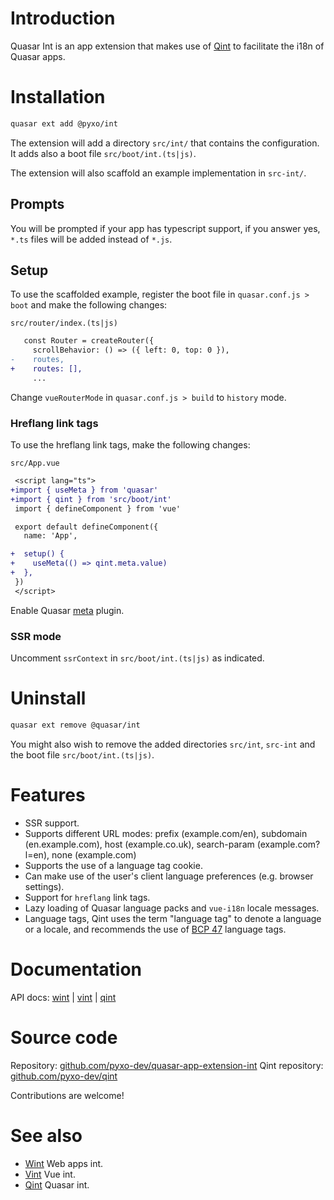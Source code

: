 # Introduction

Quasar Int is an app extension that makes use of [Qint](https://github.com/pyxo-dev/qint) to facilitate the i18n of
Quasar apps.

# Installation

``` bash
quasar ext add @pyxo/int
```

The extension will add a directory `src/int/` that contains the configuration.
It adds also a boot file `src/boot/int.(ts|js)`.

The extension will also scaffold an example implementation in `src-int/`.

## Prompts

You will be prompted if your app has typescript support, if you answer yes, `*.ts`
files will be added instead of `*.js`.

## Setup

To use the scaffolded example, register the boot file in `quasar.conf.js >
boot` and make the following changes:

`src/router/index.(ts|js)`

``` diff
   const Router = createRouter({
     scrollBehavior: () => ({ left: 0, top: 0 }),
-    routes,
+    routes: [],
     ...
```

Change `vueRouterMode` in `quasar.conf.js > build` to `history` mode.

### Hreflang link tags

To use the hreflang link tags, make the following changes:

`src/App.vue`

``` diff
 <script lang="ts">
+import { useMeta } from 'quasar'
+import { qint } from 'src/boot/int'
 import { defineComponent } from 'vue'

 export default defineComponent({
   name: 'App',

+  setup() {
+    useMeta(() => qint.meta.value)
+  },
 })
 </script>
```

Enable Quasar [meta](https://quasar.dev/quasar-plugins/meta#installation) plugin.

### SSR mode

Uncomment `ssrContext` in `src/boot/int.(ts|js)` as indicated.

# Uninstall

``` bash
quasar ext remove @quasar/int
```

You might also wish to remove the added directories `src/int`, `src-int` and the
boot file `src/boot/int.(ts|js)`.

# Features

-   SSR support.
-   Supports different URL modes: prefix (example.com/en), subdomain
    (en.example.com), host (example.co.uk), search-param (example.com?l=en), none
    (example.com)
-   Supports the use of a language tag cookie.
-   Can make use of the user's client language preferences (e.g. browser
    settings).
-   Support for `hreflang` link tags.
-   Lazy loading of Quasar language packs and `vue-i18n` locale messages.
-   Language tags, Qint uses the term "language tag" to denote a language or a
    locale, and recommends the use of [BCP 47](https://www.w3.org/International/articles/language-tags) language tags.

# Documentation

API docs: [wint](https://wint.pyxo.net/api) \| [vint](https://vint.pyxo.net/api) \| [qint](https://qint.pyxo.net/api)

# Source code

Repository: [github.com/pyxo-dev/quasar-app-extension-int](https://github.com/pyxo-dev/quasar-app-extension-int)
Qint repository: [github.com/pyxo-dev/qint](https://github.com/pyxo-dev/qint)

Contributions are welcome!

# See also

-   [Wint](https://github.com/pyxo-dev/wint) Web apps int.
-   [Vint](https://github.com/pyxo-dev/vint) Vue int.
-   [Qint](https://github.com/pyxo-dev/qint) Quasar int.
